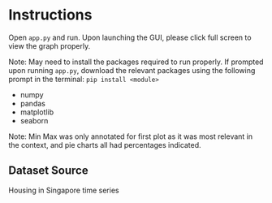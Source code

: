 # Instructions
Open `app.py` and run. Upon launching the GUI, please click full screen to view the graph properly. 

Note: May need to install the packages required to run properly. If prompted upon running `app.py`, download the relevant packages using the following prompt in the terminal: `pip install <module>`
- numpy
- pandas
- matplotlib
- seaborn

Note: Min Max was only annotated for first plot as it was most relevant in the context, and pie charts all had percentages indicated.

## Dataset Source
Housing in Singapore time series
